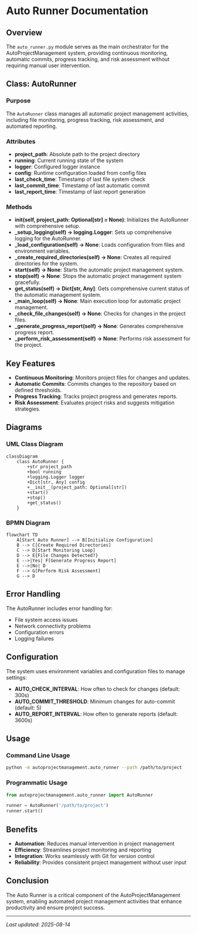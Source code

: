 # Auto Runner Documentation

## Overview
The `auto_runner.py` module serves as the main orchestrator for the AutoProjectManagement system, providing continuous monitoring, automatic commits, progress tracking, and risk assessment without requiring manual user intervention.

## Class: AutoRunner
### Purpose
The `AutoRunner` class manages all automatic project management activities, including file monitoring, progress tracking, risk assessment, and automated reporting.

### Attributes
- **project_path**: Absolute path to the project directory
- **running**: Current running state of the system
- **logger**: Configured logger instance
- **config**: Runtime configuration loaded from config files
- **last_check_time**: Timestamp of last file system check
- **last_commit_time**: Timestamp of last automatic commit
- **last_report_time**: Timestamp of last report generation

### Methods
- **__init__(self, project_path: Optional[str] = None)**: Initializes the AutoRunner with comprehensive setup.
- **_setup_logging(self) -> logging.Logger**: Sets up comprehensive logging for the AutoRunner.
- **_load_configuration(self) -> None**: Loads configuration from files and environment variables.
- **_create_required_directories(self) -> None**: Creates all required directories for the system.
- **start(self) -> None**: Starts the automatic project management system.
- **stop(self) -> None**: Stops the automatic project management system gracefully.
- **get_status(self) -> Dict[str, Any]**: Gets comprehensive current status of the automatic management system.
- **_main_loop(self) -> None**: Main execution loop for automatic project management.
- **_check_file_changes(self) -> None**: Checks for changes in the project files.
- **_generate_progress_report(self) -> None**: Generates comprehensive progress report.
- **_perform_risk_assessment(self) -> None**: Performs risk assessment for the project.

## Key Features
- **Continuous Monitoring**: Monitors project files for changes and updates.
- **Automatic Commits**: Commits changes to the repository based on defined thresholds.
- **Progress Tracking**: Tracks project progress and generates reports.
- **Risk Assessment**: Evaluates project risks and suggests mitigation strategies.

## Diagrams
### UML Class Diagram
```mermaid
classDiagram
    class AutoRunner {
        +str project_path
        +bool running
        +logging.Logger logger
        +Dict[str, Any] config
        +__init__(project_path: Optional[str])
        +start() 
        +stop() 
        +get_status() 
    }
```

### BPMN Diagram
```mermaid
flowchart TD
    A[Start Auto Runner] --> B[Initialize Configuration]
    B --> C[Create Required Directories]
    C --> D[Start Monitoring Loop]
    D --> E{File Changes Detected?}
    E -->|Yes| F[Generate Progress Report]
    E -->|No| D
    F --> G[Perform Risk Assessment]
    G --> D
```

## Error Handling
The AutoRunner includes error handling for:
- File system access issues
- Network connectivity problems
- Configuration errors
- Logging failures

## Configuration
The system uses environment variables and configuration files to manage settings:
- **AUTO_CHECK_INTERVAL**: How often to check for changes (default: 300s)
- **AUTO_COMMIT_THRESHOLD**: Minimum changes for auto-commit (default: 5)
- **AUTO_REPORT_INTERVAL**: How often to generate reports (default: 3600s)

## Usage
### Command Line Usage
```bash
python -m autoprojectmanagement.auto_runner --path /path/to/project
```

### Programmatic Usage
```python
from autoprojectmanagement.auto_runner import AutoRunner

runner = AutoRunner('/path/to/project')
runner.start()
```

## Benefits
- **Automation**: Reduces manual intervention in project management
- **Efficiency**: Streamlines project monitoring and reporting
- **Integration**: Works seamlessly with Git for version control
- **Reliability**: Provides consistent project management without user input

## Conclusion
The Auto Runner is a critical component of the AutoProjectManagement system, enabling automated project management activities that enhance productivity and ensure project success.

---
*Last updated: 2025-08-14*
